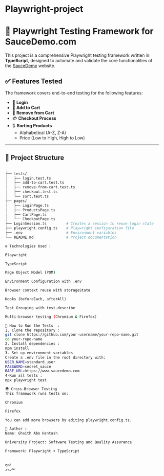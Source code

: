# Playwright-project

# 🧪 Playwright Testing Framework for SauceDemo.com

This project is a comprehensive Playwright testing framework written in **TypeScript**, designed to automate and validate the core functionalities of the [SauceDemo](https://www.saucedemo.com/) website.

## ✅ Features Tested

The framework covers end-to-end testing for the following features:

- 🔐 **Login**
- 🛒 **Add to Cart**
- 🧹 **Remove from Cart**
- 💳 **Checkout Process**
- 🔃 **Sorting Products**
  - Alphabetical (A-Z, Z-A)
  - Price (Low to High, High to Low)

---

## 📁 Project Structure

```bash
.
├── tests/
│   ├── login.test.ts
│   ├── add-to-cart.test.ts
│   ├── remove-from-cart.test.ts
│   ├── checkout.test.ts
│   └── sort.test.ts
├── pages/
│   ├── LoginPage.ts
│   ├── ProductsPage.ts
│   ├── CartPage.ts
│   └── CheckoutPage.ts
├── LoginSession.ts         # Creates a session to reuse login state
├── playwright.config.ts    # Playwright configuration file
├── .env                    # Environment variables
└── README.md               # Project documentation

⚙️ Technologies Used :

Playwright

TypeScript

Page Object Model (POM)

Environment Configuration with .env

Browser context reuse with storageState

Hooks (beforeEach, afterAll)

Test Grouping with test.describe

Multi-browser testing (Chromium & Firefox)

🧪 How to Run the Tests  :
1. Clone the repository :
git clone https://github.com/your-username/your-repo-name.git
cd your-repo-name
2. Install dependencies :
npm install
3. Set up environment variables
Create a .env file in the root directory with:
USER_NAME=standard_user
PASSWORD=secret_sauce
BASE_URL=https://www.saucedemo.com
4-Run all tests :
npx playwright test

🌍 Cross-Browser Testing
This framework runs tests on:

Chromium

Firefox

You can add more browsers by editing playwright.config.ts.

🔗 Author : 
Name: Ghaith Abo Hantash

University Project: Software Testing and Quality Assurance

Framework: Playwright + TypeScript


نسخ
تحرير







